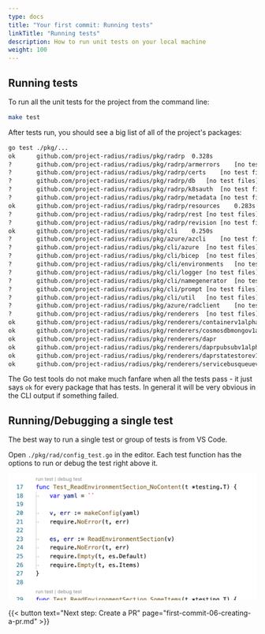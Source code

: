 ```yaml
---
type: docs
title: "Your first commit: Running tests"
linkTitle: "Running tests"
description: How to run unit tests on your local machine
weight: 100
---
```


## Running tests

To run all the unit tests for the project from the command line:

```sh
make test
```

After tests run, you should see a big list of all of the project's packages:

```txt
go test ./pkg/...
ok  	github.com/project-radius/radius/pkg/radrp	0.328s
?   	github.com/project-radius/radius/pkg/radrp/armerrors	[no test files]
?   	github.com/project-radius/radius/pkg/radrp/certs	[no test files]
?   	github.com/project-radius/radius/pkg/radrp/db	[no test files]
?   	github.com/project-radius/radius/pkg/radrp/k8sauth	[no test files]
?   	github.com/project-radius/radius/pkg/radrp/metadata	[no test files]
ok  	github.com/project-radius/radius/pkg/radrp/resources	0.283s
?   	github.com/project-radius/radius/pkg/radrp/rest	[no test files]
?   	github.com/project-radius/radius/pkg/radrp/revision	[no test files]
ok  	github.com/project-radius/radius/pkg/cli	0.250s
?   	github.com/project-radius/radius/pkg/azure/azcli	[no test files]
?   	github.com/project-radius/radius/pkg/cli/azure	[no test files]
?   	github.com/project-radius/radius/pkg/cli/bicep	[no test files]
?   	github.com/project-radius/radius/pkg/cli/environments	[no test files]
?   	github.com/project-radius/radius/pkg/cli/logger	[no test files]
?   	github.com/project-radius/radius/pkg/cli/namegenerator	[no test files]
?   	github.com/project-radius/radius/pkg/cli/prompt	[no test files]
?   	github.com/project-radius/radius/pkg/cli/util	[no test files]
?   	github.com/project-radius/radius/pkg/azure/radclient	[no test files]
?   	github.com/project-radius/radius/pkg/renderers	[no test files]
ok  	github.com/project-radius/radius/pkg/renderers/containerv1alpha3
ok   	github.com/project-radius/radius/pkg/renderers/cosmosdbmongov1alpha3
ok   	github.com/project-radius/radius/pkg/renderers/dapr
ok   	github.com/project-radius/radius/pkg/renderers/daprpubsubv1alpha3
ok   	github.com/project-radius/radius/pkg/renderers/daprstatestorev1alpha3
ok   	github.com/project-radius/radius/pkg/renderers/servicebusqueuev1alpha3
```

The Go test tools do not make much fanfare when all the tests pass - it just says `ok` for every package that has tests.
In general it will be very obvious in the CLI output if something failed.

## Running/Debugging a single test

The best way to run a single test or group of tests is from VS Code.

Open `./pkg/rad/config_test.go` in the editor. Each test function has the options to run or debug the test right above it.

<img width="600px" src="unittest-commands.png" alt="Commands to launch for a unit test"><br />

{{< button text="Next step: Create a PR" page="first-commit-06-creating-a-pr.md" >}}
